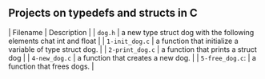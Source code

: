 ## Projects on typedefs and structs in C

| Filename | Description |
| `dog.h` | a new type struct dog with the following elements chat int and float |
| `1-init_dog.c` | a function that initialize a variable of type struct dog. |
| `2-print_dog.c` | a function that prints a struct dog |
| `4-new_dog.c` | a function that creates a new dog. |
| `5-free_dog.c`: | a function that frees dogs. |

